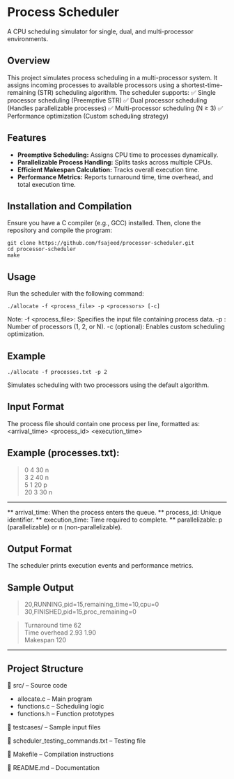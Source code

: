 # Process Scheduler
A CPU scheduling simulator for single, dual, and multi-processor environments.

## Overview
This project simulates process scheduling in a multi-processor system. It assigns incoming processes to available processors using a shortest-time-remaining (STR) scheduling algorithm. The scheduler supports:
✅ Single processor scheduling (Preemptive STR)
✅ Dual processor scheduling (Handles parallelizable processes)
✅ Multi-processor scheduling (N ≥ 3)
✅ Performance optimization (Custom scheduling strategy)

## Features
- **Preemptive Scheduling:** Assigns CPU time to processes dynamically.
- **Parallelizable Process Handling:** Splits tasks across multiple CPUs.
- **Efficient Makespan Calculation:** Tracks overall execution time.
- **Performance Metrics:** Reports turnaround time, time overhead, and total execution time.

## Installation and Compilation
Ensure you have a C compiler (e.g., GCC) installed. Then, clone the repository and compile the program:
```
git clone https://github.com/fsajeed/processor-scheduler.git  
cd processor-scheduler  
make
```

## Usage
Run the scheduler with the following command:
```
./allocate -f <process_file> -p <processors> [-c]
```
Note:
-f <process_file>: Specifies the input file containing process data.
-p <processors>: Number of processors (1, 2, or N).
-c (optional): Enables custom scheduling optimization.

## Example
```
./allocate -f processes.txt -p 2
```
Simulates scheduling with two processors using the default algorithm.

## Input Format
The process file should contain one process per line, formatted as:
<arrival_time> <process_id> <execution_time> <parallelizable>

Example (processes.txt):
----------
> 0 4 30 n  
> 3 2 40 n  
> 5 1 20 p  
> 20 3 30 n
----------
** arrival_time: When the process enters the queue.
** process_id: Unique identifier.
** execution_time: Time required to complete.
** parallelizable: p (parallelizable) or n (non-parallelizable).

## Output Format
The scheduler prints execution events and performance metrics.

Sample Output
-----------------------------------------
> 20,RUNNING,pid=15,remaining_time=10,cpu=0  
> 30,FINISHED,pid=15,proc_remaining=0

> Turnaround time 62  
> Time overhead 2.93 1.90  
> Makespan 120
-----------------------------------------

## Project Structure
📂 src/               – Source code
  * allocate.c        – Main program
  * functions.c       – Scheduling logic
  * functions.h       – Function prototypes

📂 testcases/          – Sample input files

📄 scheduler_testing_commands.txt – Testing file

📄 Makefile            – Compilation instructions

📄 README.md           – Documentation
